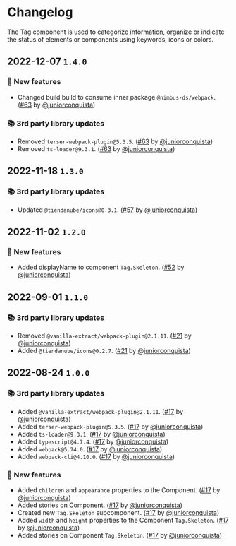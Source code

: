 # Changelog

The Tag component is used to categorize information, organize or indicate the status of elements or components using keywords, icons or colors.

## 2022-12-07 `1.4.0`

### 🎉 New features

- Changed build build to consume inner package `@nimbus-ds/webpack`. ([#63](https://github.com/TiendaNube/nimbus-design-system/pull/63) by [@juniorconquista](https://github.com/juniorconquista))

### 📚 3rd party library updates

- Removed `terser-webpack-plugin@5.3.5`. ([#63](https://github.com/TiendaNube/nimbus-design-system/pull/63) by [@juniorconquista](https://github.com/juniorconquista))
- Removed `ts-loader@9.3.1`. ([#63](https://github.com/TiendaNube/nimbus-design-system/pull/63) by [@juniorconquista](https://github.com/juniorconquista))

## 2022-11-18 `1.3.0`

### 📚 3rd party library updates

- Updated `@tiendanube/icons@0.3.1`. ([#57](https://github.com/TiendaNube/nimbus-design-system/pull/#57) by [@juniorconquista](https://github.com/juniorconquista))

## 2022-11-02 `1.2.0`

### 🎉 New features

- Added displayName to component `Tag.Skeleton`. ([#52](https://github.com/TiendaNube/nimbus-design-system/pull/52) by [@juniorconquista](https://github.com/juniorconquista))

## 2022-09-01 `1.1.0`

### 📚 3rd party library updates

- Removed `@vanilla-extract/webpack-plugin@2.1.11`. ([#21](https://github.com/TiendaNube/nimbus-design-system/pull/21) by [@juniorconquista](https://github.com/juniorconquista))
- Added `@tiendanube/icons@0.2.7`. ([#21](https://github.com/TiendaNube/nimbus-design-system/pull/21) by [@juniorconquista](https://github.com/juniorconquista))

## 2022-08-24 `1.0.0`

### 📚 3rd party library updates

- Added `@vanilla-extract/webpack-plugin@2.1.11`. ([#17](https://github.com/TiendaNube/nimbus-design-system/pull/17) by [@juniorconquista](https://github.com/juniorconquista))
- Added `terser-webpack-plugin@5.3.5`. ([#17](https://github.com/TiendaNube/nimbus-design-system/pull/17) by [@juniorconquista](https://github.com/juniorconquista))
- Added `ts-loader@9.3.1`. ([#17](https://github.com/TiendaNube/nimbus-design-system/pull/17) by [@juniorconquista](https://github.com/juniorconquista))
- Added `typescript@4.7.4`. ([#17](https://github.com/TiendaNube/nimbus-design-system/pull/17) by [@juniorconquista](https://github.com/juniorconquista))
- Added `webpack@5.74.0`. ([#17](https://github.com/TiendaNube/nimbus-design-system/pull/17) by [@juniorconquista](https://github.com/juniorconquista))
- Added `webpack-cli@4.10.0`. ([#17](https://github.com/TiendaNube/nimbus-design-system/pull/17) by [@juniorconquista](https://github.com/juniorconquista))

### 🎉 New features

- Added `children` and `appearance` properties to the Component. ([#17](https://github.com/TiendaNube/nimbus-design-system/pull/17) by [@juniorconquista](https://github.com/juniorconquista))
- Added stories on Component. ([#17](https://github.com/TiendaNube/nimbus-design-system/pull/17) by [@juniorconquista](https://github.com/juniorconquista))
- Created new `Tag.Skeleton` subcomponent. ([#17](https://github.com/TiendaNube/nimbus-design-system/pull/17) by [@juniorconquista](https://github.com/juniorconquista))
- Added `width` and `height` properties to the Component `Tag.Skeleton`. ([#17](https://github.com/TiendaNube/nimbus-design-system/pull/17) by [@juniorconquista](https://github.com/juniorconquista))
- Added stories on Component `Tag.Skeleton`. ([#17](https://github.com/TiendaNube/nimbus-design-system/pull/17) by [@juniorconquista](https://github.com/juniorconquista))
